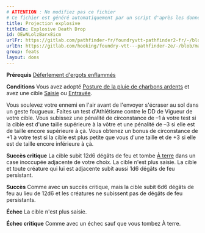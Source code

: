 ```yaml
---
# ATTENTION : Ne modifiez pas ce fichier
# Ce fichier est généré automatiquement par un script d'après les données du module Foundry VTT officiel et de sa traduction
title: Projection explosive
titleEn: Explosive Death Drop
id: OEwNLolzBarx8icm
urlFr: https://gitlab.com/pathfinder-fr/foundryvtt-pathfinder2-fr/-/blob/master/data/feats/OEwNLolzBarx8icm.htm
urlEn: https://gitlab.com/hooking/foundry-vtt---pathfinder-2e/-/blob/master/packs/data/feats.db/explosive-death-drop.json
group: feats
layout: dons
---
```

**Prérequis** [Déferlement d'ergots enflammés](déferlement-d-ergots-enflammés.md)

**Conditions** Vous avez adopté [Posture de la pluie de charbons ardents](posture-de-la-pluie-de-charbons-ardents.md) et avez une cible [ Saisie](../etats/agrippé-empoigné.md) ou [Entravée](../etats/entravé.md).

Vous soulevez votre ennemi en l'air avant de l'envoyer s'écraser au sol dans un geste fougueux. Faites un test d'Athlétisme contre le DD de Vigueur de votre cible. Vous subissez une pénalité de circonstance de –1 à votre test si la cible est d'une taille supérieure à la vôtre et une pénalité de –3 si elle est de taille encore supérieure à çà. Vous obtenez un bonus de circonstance de +1 à votre test si la cible est plus petite que vous d'une taille et de +3 si elle est de taille encore inférieure à çà.

**Succès critique** La cible subit <a class="inline-roll roll" title="fire" data-mode="roll" data-flavor="fire" data-formula="12d6"><i class="fas fa-dice-d20"></i>12d6</a> dégâts de feu et tombe [À terre](../etats/à-terre.md) dans un case inoccupée adjacente de votre choix. La cible n'est plus saisie. La cible et toute créature qui lui est adjacente subit aussi <a class="inline-roll roll" title="persistent fire" data-mode="roll" data-flavor="persistent fire" data-formula="1d6"><i class="fas fa-dice-d20"></i>1d6</a> dégâts de feu persistant.

**Succès** Comme avec un succès critique, mais la cible subit <a class="inline-roll roll" title="fire" data-mode="roll" data-flavor="fire" data-formula="6d6"><i class="fas fa-dice-d20"></i>6d6</a> dégâts de feu au lieu de 12d6 et les créatures ne subissent pas de dégâts de feu persistants.

**Échec** La cible n'est plus saisie.

**Échec critique** Comme avec un échec sauf que vous tombez À terre.


